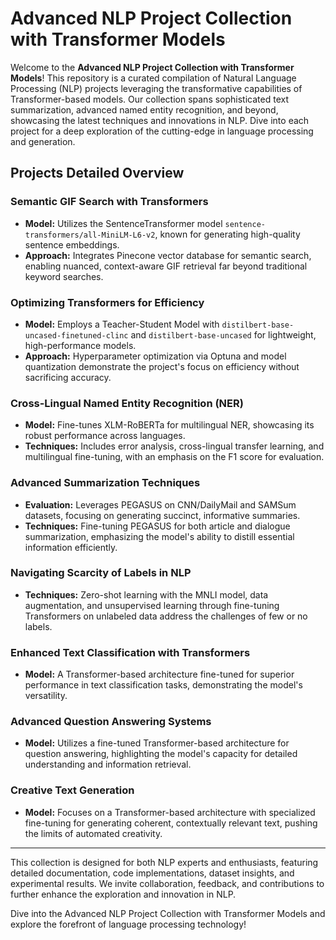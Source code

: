 # Advanced NLP Project Collection with Transformer Models

Welcome to the **Advanced NLP Project Collection with Transformer Models**! This repository is a curated compilation of Natural Language Processing (NLP) projects leveraging the transformative capabilities of Transformer-based models. Our collection spans sophisticated text summarization, advanced named entity recognition, and beyond, showcasing the latest techniques and innovations in NLP. Dive into each project for a deep exploration of the cutting-edge in language processing and generation.

## Projects Detailed Overview

### Semantic GIF Search with Transformers

- **Model:** Utilizes the SentenceTransformer model `sentence-transformers/all-MiniLM-L6-v2`, known for generating high-quality sentence embeddings.
- **Approach:** Integrates Pinecone vector database for semantic search, enabling nuanced, context-aware GIF retrieval far beyond traditional keyword searches.

### Optimizing Transformers for Efficiency

- **Model:** Employs a Teacher-Student Model with `distilbert-base-uncased-finetuned-clinc` and `distilbert-base-uncased` for lightweight, high-performance models.
- **Approach:** Hyperparameter optimization via Optuna and model quantization demonstrate the project's focus on efficiency without sacrificing accuracy.

### Cross-Lingual Named Entity Recognition (NER)

- **Model:** Fine-tunes XLM-RoBERTa for multilingual NER, showcasing its robust performance across languages.
- **Techniques:** Includes error analysis, cross-lingual transfer learning, and multilingual fine-tuning, with an emphasis on the F1 score for evaluation.

### Advanced Summarization Techniques

- **Evaluation:** Leverages PEGASUS on CNN/DailyMail and SAMSum datasets, focusing on generating succinct, informative summaries.
- **Techniques:** Fine-tuning PEGASUS for both article and dialogue summarization, emphasizing the model's ability to distill essential information efficiently.

### Navigating Scarcity of Labels in NLP

- **Techniques:** Zero-shot learning with the MNLI model, data augmentation, and unsupervised learning through fine-tuning Transformers on unlabeled data address the challenges of few or no labels.

### Enhanced Text Classification with Transformers

- **Model:** A Transformer-based architecture fine-tuned for superior performance in text classification tasks, demonstrating the model's versatility.

### Advanced Question Answering Systems

- **Model:** Utilizes a fine-tuned Transformer-based architecture for question answering, highlighting the model's capacity for detailed understanding and information retrieval.

### Creative Text Generation

- **Model:** Focuses on a Transformer-based architecture with specialized fine-tuning for generating coherent, contextually relevant text, pushing the limits of automated creativity.

---

This collection is designed for both NLP experts and enthusiasts, featuring detailed documentation, code implementations, dataset insights, and experimental results. We invite collaboration, feedback, and contributions to further enhance the exploration and innovation in NLP.

Dive into the Advanced NLP Project Collection with Transformer Models and explore the forefront of language processing technology!
